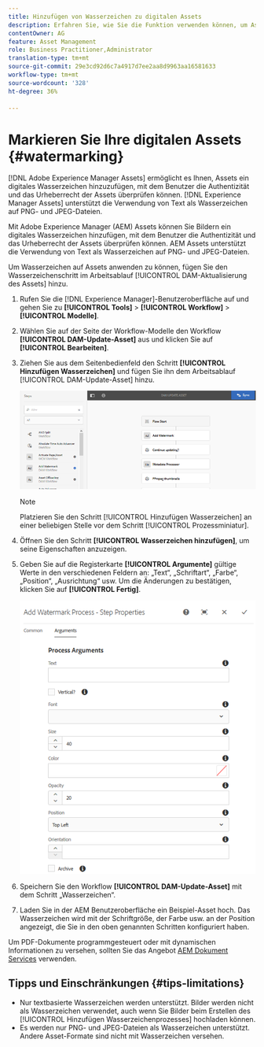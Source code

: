 ```yaml
---
title: Hinzufügen von Wasserzeichen zu digitalen Assets
description: Erfahren Sie, wie Sie die Funktion verwenden können, um Assets digitale Wasserzeichen hinzuzufügen.
contentOwner: AG
feature: Asset Management
role: Business Practitioner,Administrator
translation-type: tm+mt
source-git-commit: 29e3cd92d6c7a4917d7ee2aa8d9963aa16581633
workflow-type: tm+mt
source-wordcount: '328'
ht-degree: 36%

---
```



# Markieren Sie Ihre digitalen Assets {#watermarking}

[!DNL Adobe Experience Manager Assets] ermöglicht es Ihnen, Assets ein digitales Wasserzeichen hinzuzufügen, mit dem Benutzer die Authentizität und das Urheberrecht der Assets überprüfen können. [!DNL Experience Manager Assets] unterstützt die Verwendung von Text als Wasserzeichen auf PNG- und JPEG-Dateien.

Mit Adobe Experience Manager (AEM) Assets können Sie Bildern ein digitales Wasserzeichen hinzufügen, mit dem Benutzer die Authentizität und das Urheberrecht der Assets überprüfen können. AEM Assets unterstützt die Verwendung von Text als Wasserzeichen auf PNG- und JPEG-Dateien.

Um Wasserzeichen auf Assets anwenden zu können, fügen Sie den Wasserzeichenschritt im Arbeitsablauf [!UICONTROL DAM-Aktualisierung des Assets] hinzu.

1. Rufen Sie die [!DNL Experience Manager]-Benutzeroberfläche auf und gehen Sie zu **[!UICONTROL Tools]** > **[!UICONTROL Workflow]** > **[!UICONTROL Modelle]**.
1. Wählen Sie auf der Seite der Workflow-Modelle den Workflow **[!UICONTROL DAM-Update-Asset]** aus und klicken Sie auf **[!UICONTROL Bearbeiten]**.

1. Ziehen Sie aus dem Seitenbedienfeld den Schritt **[!UICONTROL Hinzufügen Wasserzeichen]** und fügen Sie ihn dem Arbeitsablauf [!UICONTROL DAM-Update-Asset] hinzu.

   ![Ziehen Sie den Schritt zum Hinzufügen eines Wasserzeichens in den DAM-Workflow zum Aktualisieren von Assets](assets/add_watermark_step_aem_assets.png)

   >[!NOTE]
   >
   >Platzieren Sie den Schritt [!UICONTROL Hinzufügen Wasserzeichen] an einer beliebigen Stelle vor dem Schritt [!UICONTROL Prozessminiatur].

1. Öffnen Sie den Schritt **[!UICONTROL Wasserzeichen hinzufügen]**, um seine Eigenschaften anzuzeigen.
1. Geben Sie auf die Registerkarte **[!UICONTROL Argumente]** gültige Werte in den verschiedenen Feldern an: „Text“, „Schriftart“, „Farbe“, „Position“, „Ausrichtung“ usw. Um die Änderungen zu bestätigen, klicken Sie auf **[!UICONTROL Fertig]**.

   ![Bereitstellen der Argumente im Schritt „Wasserzeichen hinzufügen“ in Assets](assets/arguments_add_watermark_aem_assets.png)

1. Speichern Sie den Workflow **[!UICONTROL DAM-Update-Asset]** mit dem Schritt „Wasserzeichen“.
1. Laden Sie in der AEM Benutzeroberfläche ein Beispiel-Asset hoch. Das Wasserzeichen wird mit der Schriftgröße, der Farbe usw. an der Position angezeigt, die Sie in den oben genannten Schritten konfiguriert haben.

Um PDF-Dokumente programmgesteuert oder mit dynamischen Informationen zu versehen, sollten Sie das Angebot [AEM Dokument Services](/help/forms/using/overview-aem-document-services.md) verwenden.

## Tipps und Einschränkungen {#tips-limitations}

* Nur textbasierte Wasserzeichen werden unterstützt. Bilder werden nicht als Wasserzeichen verwendet, auch wenn Sie Bilder beim Erstellen des [!UICONTROL Hinzufügen Wasserzeichenprozesses] hochladen können.
* Es werden nur PNG- und JPEG-Dateien als Wasserzeichen unterstützt. Andere Asset-Formate sind nicht mit Wasserzeichen versehen.
